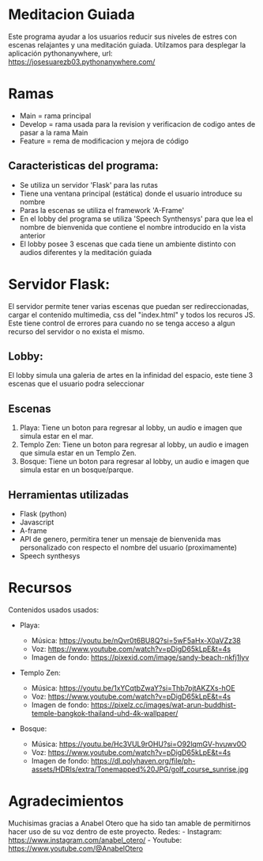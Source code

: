 # Meditacion Guiada
Este programa ayudar a los usuarios reducir sus niveles de estres con escenas relajantes y una meditación guiada. Utilzamos para desplegar la aplicación pythonanywhere, url: https://josesuarezb03.pythonanywhere.com/

# Ramas
* Main = rama principal
* Develop = rama usada para la revision y verificacion de codigo antes de pasar a la rama Main
* Feature = rema de modificacion y mejora de código

## Caracteristicas del programa:
* Se utiliza un servidor 'Flask' para las rutas
* Tiene una ventana principal (estática) donde el usuario introduce su nombre
* Paras la escenas se utiliza el framework 'A-Frame'
* En el lobby del programa se utiliza 'Speech Synthensys' para que lea el nombre de bienvenida que contiene el nombre introducido en la vista anterior
* El lobby posee 3 escenas que cada tiene un ambiente distinto con audios diferentes y la meditación guiada

# Servidor Flask:
El servidor permite tener varias escenas que puedan ser redireccionadas, cargar el contenido multimedia, css del "index.html" y todos los recuros JS. Este tiene control de errores para cuando no se tenga acceso a algun recurso del servidor o no exista el mismo.

## Lobby:
El lobby simula una galeria de artes en la infinidad del espacio, este tiene 3 escenas que el usuario podra seleccionar

## Escenas
1. Playa: Tiene un boton para regresar al lobby, un audio e imagen que simula estar en el mar.
2. Templo Zen: Tiene un boton para regresar al lobby, un audio e imagen que simula estar en un Templo Zen.
3. Bosque: Tiene un boton para regresar al lobby, un audio e imagen que simula estar en un bosque/parque.

## Herramientas utilizadas
* Flask (python)
* Javascript
* A-frame
* API de genero, permitira tener un mensaje de bienvenida mas personalizado con respecto el nombre del usuario (proximamente)
* Speech synthesys

# Recursos

Contenidos usados usados:

 - Playa:
    - Música: https://youtu.be/nQvr0t6BU8Q?si=5wF5aHx-X0aVZz38
    - Voz: https://www.youtube.com/watch?v=pDigD65kLpE&t=4s
    - Imagen de fondo: https://pixexid.com/image/sandy-beach-nkfj1lyv

 - Templo Zen:
    - Música: https://youtu.be/1xYCqtbZwaY?si=Thb7pjtAKZXs-hOE
    - Voz: https://www.youtube.com/watch?v=pDigD65kLpE&t=4s
    - Imagen de fondo: https://pixelz.cc/images/wat-arun-buddhist-temple-bangkok-thailand-uhd-4k-wallpaper/

 - Bosque:
    - Música: https://youtu.be/Hc3VUL9rOHU?si=O92lqmGV-hvuwv0O
    - Voz: https://www.youtube.com/watch?v=pDigD65kLpE&t=4s
    - Imagen de fondo: https://dl.polyhaven.org/file/ph-assets/HDRIs/extra/Tonemapped%20JPG/golf_course_sunrise.jpg

# Agradecimientos

Muchisimas gracias a Anabel Otero que ha sido tan amable de permitirnos hacer uso de su voz dentro de este proyecto.
    Redes:
     - Instagram: https://www.instagram.com/anabel_otero/
     - Youtube: https://www.youtube.com/@AnabelOtero
